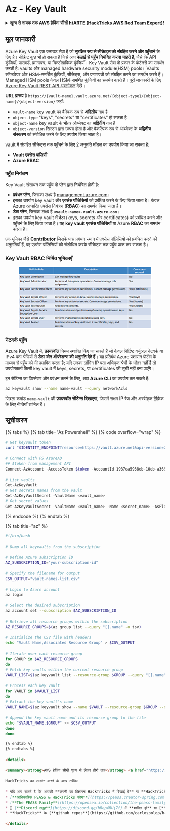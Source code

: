 # Az - Key Vault

<details>

<summary><strong>शून्य से नायक तक AWS हैकिंग सीखें</strong> <a href="https://training.hacktricks.xyz/courses/arte"><strong>htARTE (HackTricks AWS Red Team Expert)</strong></a><strong>!</strong></summary>

HackTricks का समर्थन करने के अन्य तरीके:

* यदि आप चाहते हैं कि आपकी **कंपनी का विज्ञापन HackTricks में दिखाई दे** या **HackTricks को PDF में डाउनलोड करें**, तो [**सब्सक्रिप्शन प्लान्स**](https://github.com/sponsors/carlospolop) देखें!
* [**आधिकारिक PEASS & HackTricks स्वैग प्राप्त करें**](https://peass.creator-spring.com)
* [**The PEASS Family**](https://opensea.io/collection/the-peass-family) की खोज करें, हमारा विशेष [**NFTs**](https://opensea.io/collection/the-peass-family) संग्रह
* 💬 [**Discord समूह**](https://discord.gg/hRep4RUj7f) में **शामिल हों** या [**telegram समूह**](https://t.me/peass) या **Twitter** पर 🐦 [**@carlospolopm**](https://twitter.com/carlospolopm) को **फॉलो करें**.
* **HackTricks** के [**github repos**](https://github.com/carlospolop/hacktricks) और [**HackTricks Cloud**](https://github.com/carlospolop/hacktricks-cloud) में PRs सबमिट करके अपनी हैकिंग ट्रिक्स साझा करें.

</details>

## मूल जानकारी

Azure Key Vault एक क्लाउड सेवा है जो **सुरक्षित रूप से सीक्रेट्स को संग्रहित करने और पहुँचाने** के लिए है। सीक्रेट कुछ भी हो सकता है जिसे आप **कड़ाई से पहुँच नियंत्रित करना चाहते हैं**, जैसे कि API कुंजियाँ, पासवर्ड, प्रमाणपत्र, या क्रिप्टोग्राफिक कुंजियाँ। Key Vault सेवा दो प्रकार के कंटेनरों का समर्थन करती है: vaults और managed hardware security module(HSM) pools। Vaults सॉफ्टवेयर और HSM-समर्थित कुंजियों, सीक्रेट्स, और प्रमाणपत्रों को संग्रहित करने का समर्थन करते हैं। Managed HSM pools केवल HSM-समर्थित कुंजियों का समर्थन करते हैं। पूरी जानकारी के लिए [Azure Key Vault REST API अवलोकन](https://learn.microsoft.com/en-us/azure/key-vault/general/about-keys-secrets-certificates) देखें।

**URL प्रारूप** है `https://{vault-name}.vault.azure.net/{object-type}/{object-name}/{object-version}` जहाँ:

* `vault-name` key vault का वैश्विक रूप से **अद्वितीय** नाम है
* `object-type` "keys", "secrets" या "certificates" हो सकता है
* `object-name` key vault के भीतर ऑब्जेक्ट का **अद्वितीय** नाम है
* `object-version` सिस्टम द्वारा उत्पन्न होता है और वैकल्पिक रूप से ऑब्जेक्ट के **अद्वितीय संस्करण** को संबोधित करने के लिए उपयोग किया जाता है।

vault में संग्रहित सीक्रेट्स तक पहुँचने के लिए 2 अनुमति मॉडल का उपयोग किया जा सकता है:

* **Vault एक्सेस पॉलिसी**
* **Azure RBAC**

### पहुँच नियंत्रण <a href="#access-control" id="access-control"></a>

Key Vault संसाधन तक पहुँच दो प्लेन द्वारा नियंत्रित होती है:

* **प्रबंधन प्लेन**, जिसका लक्ष्य है [management.azure.com](http://management.azure.com/)।
* इसका उपयोग key vault और **एक्सेस पॉलिसियों** को प्रबंधित करने के लिए किया जाता है। केवल Azure आधारित एक्सेस नियंत्रण (**RBAC**) का समर्थन किया जाता है।
* **डेटा प्लेन**, जिसका लक्ष्य है **`<vault-name>.vault.azure.com`**।
* इसका उपयोग key vault **में डेटा** (keys, secrets और certificates) को प्रबंधित करने और पहुँचने के लिए किया जाता है। यह **key vault एक्सेस पॉलिसियों** या Azure **RBAC** का समर्थन करता है।

एक भूमिका जैसे **Contributor** जिसके पास प्रबंधन स्थान में एक्सेस पॉलिसियों को प्रबंधित करने की अनुमतियाँ हैं, वह एक्सेस पॉलिसियों को संशोधित करके सीक्रेट्स तक पहुँच प्राप्त कर सकता है।

### Key Vault RBAC निर्मित भूमिकाएँ <a href="#rbac-built-in-roles" id="rbac-built-in-roles"></a>

<figure><img src="../../.gitbook/assets/image (3) (1) (1).png" alt=""><figcaption></figcaption></figure>

### नेटवर्क पहुँच

Azure Key Vault में, **फ़ायरवॉल** नियम स्थापित किए जा सकते हैं जो केवल निर्दिष्ट वर्चुअल नेटवर्क या IPv4 पता श्रेणियों से **डेटा प्लेन ऑपरेशन्स की अनुमति देते हैं**। यह प्रतिबंध Azure प्रशासन पोर्टल के माध्यम से पहुँच को भी प्रभावित करता है; यदि उनका लॉगिन IP पता अधिकृत श्रेणी के भीतर नहीं है तो उपयोगकर्ता किसी key vault में keys, secrets, या certificates की सूची नहीं बना पाएंगे।

इन सेटिंग्स का विश्लेषण और प्रबंधन करने के लिए, आप **Azure CLI** का उपयोग कर सकते हैं:
```bash
az keyvault show --name name-vault --query networkAcls
```
पिछला कमांड `name-vault` की **फ़ायरवॉल सेटिंग्स दिखाएगा**, जिसमें सक्षम IP रेंज और अस्वीकृत ट्रैफ़िक के लिए नीतियाँ शामिल हैं।

## सूचीकरण

{% tabs %}
{% tab title="Az Powershell" %}
{% code overflow="wrap" %}
```powershell
# Get keyvault token
curl "$IDENTITY_ENDPOINT?resource=https://vault.azure.net&api-version=2017-09-01" -H secret:$IDENTITY_HEADER

# Connect with PS AzureAD
## $token from management API
Connect-AzAccount -AccessToken $token -AccountId 1937ea5938eb-10eb-a365-10abede52387 -KeyVaultAccessToken $keyvaulttoken

# List vaults
Get-AzKeyVault
# Get secrets names from the vault
Get-AzKeyVaultSecret -VaultName <vault_name>
# Get secret values
Get-AzKeyVaultSecret -VaultName <vault_name> -Name <secret_name> –AsPlainText
```
{% endcode %}
{% endtab %}

{% tab title="az" %}
```bash
#!/bin/bash

# Dump all keyvaults from the subscription

# Define Azure subscription ID
AZ_SUBSCRIPTION_ID="your-subscription-id"

# Specify the filename for output
CSV_OUTPUT="vault-names-list.csv"

# Login to Azure account
az login

# Select the desired subscription
az account set --subscription $AZ_SUBSCRIPTION_ID

# Retrieve all resource groups within the subscription
AZ_RESOURCE_GROUPS=$(az group list --query "[].name" -o tsv)

# Initialize the CSV file with headers
echo "Vault Name,Associated Resource Group" > $CSV_OUTPUT

# Iterate over each resource group
for GROUP in $AZ_RESOURCE_GROUPS
do
# Fetch key vaults within the current resource group
VAULT_LIST=$(az keyvault list --resource-group $GROUP --query "[].name" -o tsv)

# Process each key vault
for VAULT in $VAULT_LIST
do
# Extract the key vault's name
VAULT_NAME=$(az keyvault show --name $VAULT --resource-group $GROUP --query "name" -o tsv)

# Append the key vault name and its resource group to the file
echo "$VAULT_NAME,$GROUP" >> $CSV_OUTPUT
done
done
```
```markdown
{% endtab %}
{% endtabs %}

<details>

<summary><strong>AWS हैकिंग सीखें शून्य से लेकर हीरो तक</strong> <a href="https://training.hacktricks.xyz/courses/arte"><strong>htARTE (HackTricks AWS Red Team Expert)</strong></a><strong> के साथ!</strong></summary>

HackTricks का समर्थन करने के अन्य तरीके:

* यदि आप चाहते हैं कि आपकी **कंपनी का विज्ञापन HackTricks में दिखाई दे** या **HackTricks को PDF में डाउनलोड करें**, तो [**सब्सक्रिप्शन प्लान्स**](https://github.com/sponsors/carlospolop) देखें!
* [**आधिकारिक PEASS & HackTricks स्वैग**](https://peass.creator-spring.com) प्राप्त करें
* [**The PEASS Family**](https://opensea.io/collection/the-peass-family) की खोज करें, हमारा विशेष [**NFTs**](https://opensea.io/collection/the-peass-family) संग्रह
* 💬 [**Discord समूह**](https://discord.gg/hRep4RUj7f) में **शामिल हों** या [**telegram समूह**](https://t.me/peass) में या **Twitter** पर 🐦 [**@carlospolopm**](https://twitter.com/carlospolopm) को **फॉलो करें**.
* **HackTricks** के [**github repos**](https://github.com/carlospolop/hacktricks) और [**HackTricks Cloud**](https://github.com/carlospolop/hacktricks-cloud) में PRs सबमिट करके अपनी हैकिंग ट्रिक्स साझा करें.

</details>
```
